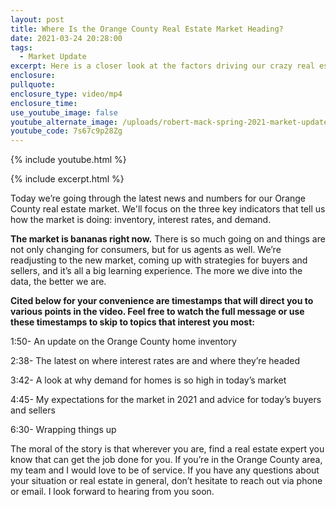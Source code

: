 ```yaml
---
layout: post
title: Where Is the Orange County Real Estate Market Heading?
date: 2021-03-24 20:28:00
tags:
  - Market Update
excerpt: Here is a closer look at the factors driving our crazy real estate market.
enclosure:
pullquote:
enclosure_type: video/mp4
enclosure_time:
use_youtube_image: false
youtube_alternate_image: /uploads/robert-mack-spring-2021-market-update-yt.jpg
youtube_code: 7s67c9p28Zg
---
```

{% include youtube.html %}

{% include excerpt.html %}

Today we’re going through the latest news and numbers for our Orange County real estate market. We'll focus on the three key indicators that tell us how the market is doing: inventory, interest rates, and demand.

**The market is bananas right now.** There is so much going on and things are not only changing for consumers, but for us agents as well. We’re readjusting to the new market, coming up with strategies for buyers and sellers, and it’s all a big learning experience. The more we dive into the data, the better we are.

**Cited below for your convenience are timestamps that will direct you to various points in the video. Feel free to watch the full message or use these timestamps to skip to topics that interest you most:**

1:50- An update on the Orange County home inventory

2:38- The latest on where interest rates are and where they’re headed

3:42- A look at why demand for homes is so high in today’s market

4:45- My expectations for the market in 2021 and advice for today’s buyers and sellers

6:30- Wrapping things up

The moral of the story is that wherever you are, find a real estate expert you know that can get the job done for you. If you’re in the Orange County area, my team and I would love to be of service. If you have any questions about your situation or real estate in general, don’t hesitate to reach out via phone or email. I look forward to hearing from you soon.

